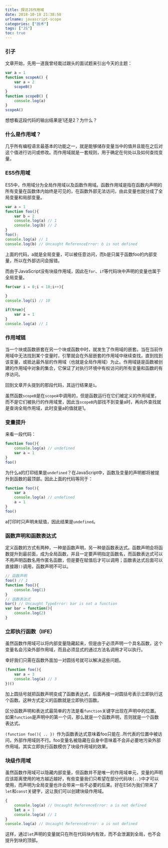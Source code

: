 ```yaml
---
title: 探访JS作用域
date: 2018-10-18 21:38:50
urlname: javascript-scope
categories: ["技术"]
tags: ["JS"]
toc: true
---
```


### 引子

文章开始，先用一道我曾经栽过跟头的面试题来引出今天的主题：

``` javascript
var a = 1
function scopeA() {
    var a = 2
    scopeB()
}
function scopeB() {
    console.log(a)
}
scopeA()
```

想想看这段代码的输出结果是1还是2？为什么？

### 什么是作用域？

几乎所有编程语言最基本的功能之一，就是能够储存变量当中的值并且能在之后对这个值进行访问或修改。而作用域就是一套规则，用于确定在何处以及如何查找变量。

### ES5作用域

ES5中，作用域分为全局作用域以及函数作用域。函数作用域是指在函数内声明的所有变量在函数体内始终是可见的，在函数外部无法访问，由此变量也就分成了全局变量和局部变量。

``` javascript
var a = 1
function foo(){ 
    var b = 2 
    console.log(a) // 1
    console.log(b) // 2
} 
foo();
console.log(a) // 1
console.log(b) // Uncaught ReferenceError: b is not defined
```

上面的代码，a就是全局变量，可以被任意访问，而b是只属于函数foo的内部变量，所以在外部访问会报错。

而由于JavaScript没有块级作用域，因此在`for`、`if`等代码块中声明的变量也属于全局变量。

``` javascript
for(var i = 0;i < 10;i++){
    
}
console.log(i) // 10

if(true){
    var a = 1
}
console.log(a) // 1
```

### 作用域链

当一个块或函数嵌套在另一个块或函数中时，就发生了作用域的嵌套。当在当前作用域中无法找到某个变量时，引擎就会在外层嵌套的作用域中继续查找，直到找到该变量，或抵达最外层的作用域（也就是全局作用域）为止。作用域链是函数被创建的作用域中对象的集合，它保证了对执行环境中有权访问的所有变量和函数的有序访问。

回到文章开头提到的那段代码，其运行结果是`1`。

虽然函数`scopeB`是在`scopeA`中调用的，但是函数运行在它们被定义的作用域里，而不是它们被执行的作用域里，因此当`scopeB`内部找不到变量a时，再向外查找就是查询全局作用域，此时变量a的值就是1。

### 变量提升

来看一段代码：

``` javascript
function foo(){
    console.log(a) // undefined
    var a = 1
}
foo()
```

为什么a的打印结果是`undefined`？在JavaScript中，函数及变量的声明都将被提升到函数的最顶部。因此上面的代码等同于：

```javascript
function foo(){
    var a
    console.log(a) // undefined
    a = 1
}
foo()
```

a打印时只声明未赋值，因此结果是`undefined`。

### 函数声明和函数表达式

定义函数的方式有两种，一种是函数声明，另一种是函数表达式。函数声明会将函数提升到最前面，成为全局函数，并且一定要声明指定函数名，而函数表达式可以不用声明函数名用作匿名函数，但是要在赋值后才可以调用；函数表达式后面可以直接跟`()`调用，函数声明不可以。

```javascript
// 函数声明
foo() // 1
function foo(){
    console.log(1)
}
// 函数表达式
bar() // Uncaught TypeError: bar is not a function
var bar = function(){
    console.log(2)
}
```

### 立即执行函数（IIFE）

虽然函数作用域可以将内部变量隐藏起来，但是由于必须声明一个具名函数，这个变量名会污染外部作用域，而且必须显式的通过方法名调用才可以执行。

幸好我们只需在函数外面加一对圆括号就可以解决这些问题。

``` javascript
(function foo(){
    var a = 3
    console.log(a) // 3
})()
```

加上圆括号就把函数声明变成了函数表达式，后面再接一对圆括号表示立即执行这个函数。这种方式定义的函数就是立即执行函数。

区分函数声明和表达式最简单的方法是看`function`关键字出现在声明中的位置。如果`function`是声明中的第一个词，那么就是一个函数声明，否则就是一个函数表达式。

`(function foo(){ .. }) `作为函数表达式意味着foo只能在..所代表的位置中被访问，外部作用域则不行。foo变量名被隐藏在自身中意味着不会非必要地污染外部作用域。其实立即执行函数模仿了块级作用域的效果。

### 块级作用域

虽然函数作用域可以隐藏内部变量，但函数并不是唯一的作用域单元，变量的声明应该距离使用的地方越近越好，有些变量我们只希望在部分代码块`{..}`中才可以使用，而声明为全局变量也许会带来一些不必要的后果。好在ES6为我们带来了`let`和`const`关键字，这让我们可以创建块级作用域。

``` javascript
{
    console.log(a) // Uncaught ReferenceError: a is not defined
    let a = 1
    console.log(a) // 1
}
console.log(a) // Uncaught ReferenceError: a is not defined
```

这样，通过`let`声明的变量就只在所在代码块内有效，而不会泄漏到全局，也不会提升到块的顶部。